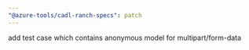 ```yaml
---
"@azure-tools/cadl-ranch-specs": patch
---
```


add test case which contains anonymous model for multipart/form-data
